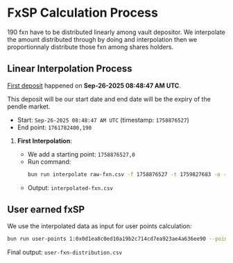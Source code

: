 # FxSP Calculation Process

190 fxn have to be distributed linearly among vault depositor. We interpolate the amount distributed through by doing and interpolation then we proportionnaly distribute those fxn among shares holders.


## Linear Interpolation Process

[First deposit](https://etherscan.io/tx/0x73503d94cc6b261389169023ff8279ad26faeb52abeee1e5e765be073db05a9f) happened on **Sep-26-2025 08:48:47 AM UTC**. 

This deposit will be our start date and end date will be the expiry of the pendle market.

- Start: `Sep-26-2025 08:48:47 AM UTC` (timestamp: `1758876527`)
- End point: `1761782400,190`

1. **First Interpolation**:

   - We add a starting point: `1758876527,0`
   - Run command:
     ```bash
     bun run interpolate raw-fxn.csv -f 1758876527 -t 1759827683 -o --frequency 3600 -p 3
     ```
   - Output: `interpolated-fxn.csv`

## User earned fxSP

We use the interpolated data as input for user points calculation:

```bash
bun run user-points 1:0x0d1ea8c0ed10a19b2c714cd7ea923ae4a636ee90 --points interpolated-fxn.csv
```

Final output: `user-fxn-distribution.csv`
